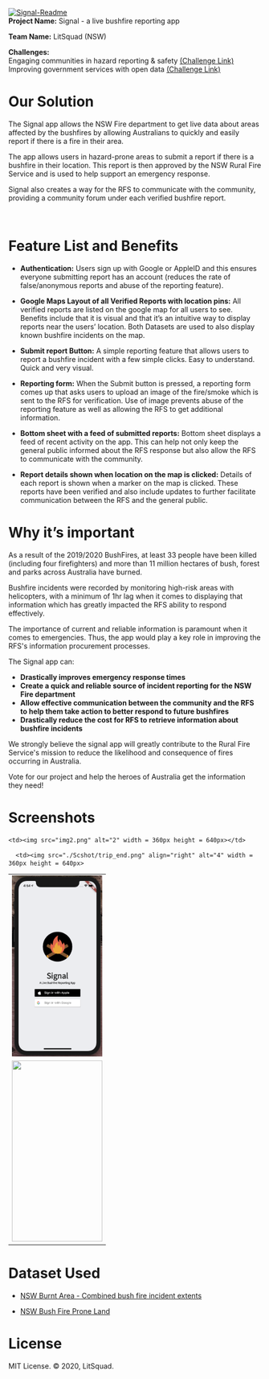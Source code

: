 
<a href="https://ibb.co/993QJ2c"><img src="https://i.ibb.co/Gv3zXkn/Signal-Readme.png" alt="Signal-Readme" border="0"></a><br>
<b>Project Name:</b> Signal - a live bushfire reporting app<br>

<b>Team Name:</b> LitSquad (NSW)<br>

<b>Challenges:</b><br> 
Engaging communities in hazard reporting & safety [(Challenge Link)](https://hackerspace.govhack.org/challenges/engaging_communities_in_hazard_reporting_safety)<br>
Improving government services with open data [(Challenge Link)](https://hackerspace.govhack.org/challenges/improving_government_services_with_open_data)

# Our Solution

The Signal app allows the NSW Fire department to get live data about areas affected by the bushfires by allowing Australians to quickly and easily report if there is a fire in their area.<br>

The app allows users in hazard-prone areas to submit a report if there is a bushfire in their location. 
This report is then approved by the NSW Rural Fire Service and is used to help support an emergency response. 

Signal also creates a way for the RFS to communicate with the community, providing a community forum under each verified bushfire report.<br>

<img src="https://raw.githubusercontent.com/Johnnythenewbie/signal_govHack/master/SignalMockup.png" alt="" width="700">

# Feature List and Benefits


* __Authentication:__ 
Users sign up with Google or AppleID and this ensures everyone submitting report has an account (reduces the rate of false/anonymous reports and abuse of the reporting feature).

* __Google Maps Layout of all Verified Reports with location pins:__ 
All verified reports are listed on the google map for all users to see. Benefits include that it is visual and that it’s an intuitive way to display reports near the users’ location. Both Datasets are used to also display known bushfire incidents on the map.

* __Submit report Button:__ 
A simple reporting feature that allows users to report a bushfire incident with a few simple clicks. Easy to understand. Quick and very visual.

* __Reporting form:__ 
When the Submit button is pressed, a reporting form comes up that asks users to upload an image of the fire/smoke which is sent to the RFS for verification. Use of image prevents abuse of the reporting feature as well as allowing the RFS to get additional information.

* __Bottom sheet with a feed of submitted reports:__ 
Bottom sheet displays a feed of recent activity on the app. This can help not only keep the general public informed about the RFS response but also allow the RFS to communicate with the community.

* __Report details shown when location on the map is clicked:__ 
Details of each report is shown when a marker on the map is clicked. These reports have been verified and also include updates to further facilitate communication between the RFS and the general public.



# Why it’s important

As a result of the 2019/2020 BushFires, at least 33 people have been killed (including four firefighters) and more than 11 million hectares of bush, forest and parks across Australia have burned.<br>

Bushfire incidents were recorded by monitoring high-risk areas with helicopters, with a minimum of 1hr lag when it comes to displaying that information which has greatly impacted the RFS ability to respond effectively.<br>

The importance of current and reliable information is paramount when it comes to emergencies. Thus, the app would play a key role in improving the RFS's information procurement processes.<br>

The Signal app can:

* __Drastically improves emergency response times__
* __Create a quick and reliable source of incident reporting for the NSW Fire department__ 
* __Allow effective communication between the community and the RFS to help them take action to better respond to future bushfires__
* __Drastically reduce the cost for RFS to retrieve information about bushfire incidents__

We strongly believe the signal app will greatly contribute to the Rural Fire Service's mission to reduce the likelihood and consequence of fires occurring in Australia. 

Vote for our project and help the heroes of Australia get the information they need!

# Screenshots
<table>
  <tr>
    <td> <img src="/screenshots/1.png"  alt="1" width = 180px height = 360px ></td>

    <td><img src="img2.png" alt="2" width = 360px height = 640px></td>
   </tr> 
   <tr>
      <td><img src="/screenshots/2.png alt="3" width = 180px height = 360px></td>

      <td><img src="./Scshot/trip_end.png" align="right" alt="4" width = 360px height = 640px>
  </td>
  </tr>
</table>

# Dataset Used

* [NSW Burnt Area - Combined bush fire incident extents](https://portal.data.nsw.gov.au/arcgis/home/item.html?id=19c6baa455fa43a7bf730f012884b8df)

* [NSW Bush Fire Prone Land](https://portal.data.nsw.gov.au/arcgis/home/item.html?id=d27f304f3e01416c9d7e46d5f8cf8ea9)



# License
MIT License.
© 2020, LitSquad.
